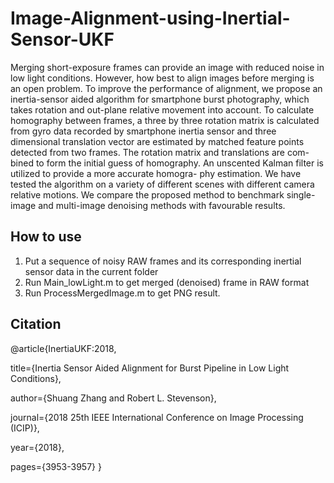 # Image-Alignment-using-Inertial-Sensor-UKF

Merging short-exposure frames can provide an image with reduced noise in low light conditions. However, how best to align images before merging is an open problem. To improve the performance of alignment, we propose an inertia-sensor aided algorithm for smartphone burst photography, which takes rotation and out-plane relative movement into account. To calculate homography between frames, a three by three rotation matrix is calculated from gyro data recorded by smartphone inertia sensor and three dimensional translation vector are estimated by matched feature points detected from two frames. The rotation matrix and translations are com- bined to form the initial guess of homography. An unscented Kalman filter is utilized to provide a more accurate homogra- phy estimation. We have tested the algorithm on a variety of different scenes with different camera relative motions. We compare the proposed method to benchmark single-image and multi-image denoising methods with favourable results.

## How to use
1. Put a sequence of noisy RAW frames and its corresponding inertial sensor data in the current folder
2. Run Main_lowLight.m to get merged (denoised) frame in RAW format
3. Run ProcessMergedImage.m to get PNG result.

## Citation
@article{InertiaUKF:2018,

  title={Inertia Sensor Aided Alignment for Burst Pipeline in Low Light Conditions},
  
  author={Shuang Zhang and Robert L. Stevenson},
  
  journal={2018 25th IEEE International Conference on Image Processing (ICIP)},
  
  year={2018},
  
  pages={3953-3957}
}
